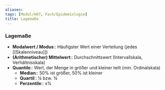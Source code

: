 ```yaml
---
aliases: 
tags: [Modul/m07, Fach/Epidemiologie]
title: Lagemaße
---
```

### Lagemaße
- **Modalwert / Modus**:: Häufigster Wert einer Verteilung (jedes [[Skalenniveau]])
- **(Arithmetischer) Mittelwert**:: Durchschnittswert (Intervallskala, Verhältnisskala)
- **Quantile**:: Wert, der Menge in größer und kleiner teilt (min. Ordinalskala)
	- **Median**:: 50% ist größer, 50% ist kleiner
	- **Quartil**:: ¼ bzw. ¾
	- **Perzentile**:: x%